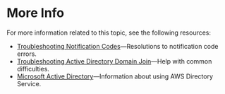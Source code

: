 # More Info<a name="active-directory-more-info"></a>

For more information related to this topic, see the following resources:
+ [Troubleshooting Notification Codes](troubleshooting-notification-codes.md)—Resolutions to notification code errors\.
+ [Troubleshooting Active Directory Domain Join](troubleshooting-active-directory.md)—Help with common difficulties\.
+ [Microsoft Active Directory](https://docs.aws.amazon.com/directoryservice/latest/admin-guide/directory_microsoft_ad.html)—Information about using AWS Directory Service\.